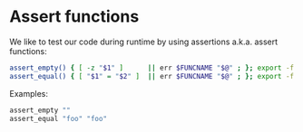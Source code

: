 # Assert functions

We like to test our code during runtime by using assertions a.k.a. assert functions:

```sh
assert_empty() { [ -z "$1" ]      || err $FUNCNAME "$@" ; }; export -f assert_empty
assert_equal() { [ "$1" = "$2" ]  || err $FUNCNAME "$@" ; }; export -f assert_equal
```

Examples:

```sh
assert_empty ""
assert_equal "foo" "foo"
```
